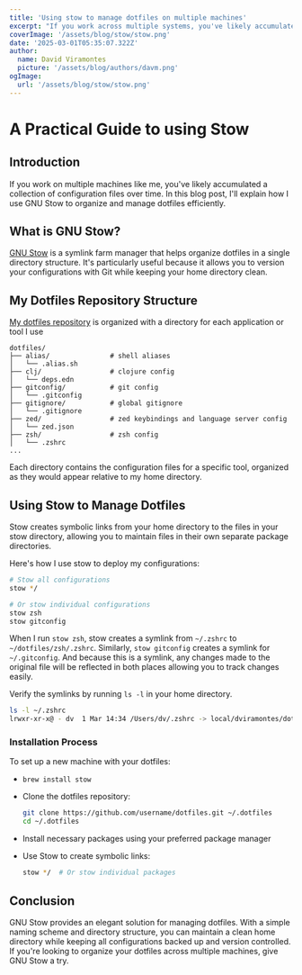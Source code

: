 ```yaml
---
title: 'Using stow to manage dotfiles on multiple machines'
excerpt: "If you work across multiple systems, you've likely accumulated a collection of configuration files over time."
coverImage: '/assets/blog/stow/stow.png'
date: '2025-03-01T05:35:07.322Z'
author:
  name: David Viramontes
  picture: '/assets/blog/authors/davm.png'
ogImage:
  url: '/assets/blog/stow/stow.png'
---
```


# A Practical Guide to using Stow

## Introduction

If you work on multiple machines like me, you've likely accumulated a collection of configuration files over time. In this blog post, I'll explain how I use GNU Stow to organize and manage dotfiles efficiently.

## What is GNU Stow?

[GNU Stow](https://www.gnu.org/software/stow/manual/stow.html) is a symlink farm manager that helps organize dotfiles in a single directory structure. It's particularly useful because it allows you to version your configurations with Git while keeping your home directory clean.

## My Dotfiles Repository Structure

[My dotfiles repository](https://github.com/dviramontes/dotfiles) is organized with a directory for each application or tool I use

```
dotfiles/
├── alias/               # shell aliases
│   └── .alias.sh
├── clj/                 # clojure config
│   └── deps.edn
├── gitconfig/           # git config
│   └── .gitconfig
├── gitignore/           # global gitignore
│   └── .gitignore
├── zed/                 # zed keybindings and language server config
│   └── zed.json
├── zsh/                 # zsh config
│   └── .zshrc
...
```

Each directory contains the configuration files for a specific tool, organized as they would appear relative to my home directory.

## Using Stow to Manage Dotfiles

Stow creates symbolic links from your home directory to the files in your stow directory, allowing you to maintain files in their own separate package directories.

Here's how I use stow to deploy my configurations:

```bash
# Stow all configurations
stow */

# Or stow individual configurations
stow zsh
stow gitconfig
```

When I run `stow zsh`, stow creates a symlink from `~/.zshrc` to `~/dotfiles/zsh/.zshrc`. Similarly, `stow gitconfig` creates a symlink for `~/.gitconfig`.
And because this is a symlink, any changes made to the original file will be reflected in both places allowing you to track changes easily.

Verify the symlinks by running `ls -l` in your home directory.

```bash
ls -l ~/.zshrc
lrwxr-xr-x@ - dv  1 Mar 14:34 /Users/dv/.zshrc -> local/dviramontes/dotfiles/zsh/.zshrc
```

### Installation Process

To set up a new machine with your dotfiles:

- `brew install stow`

- Clone the dotfiles repository:
   ```bash
   git clone https://github.com/username/dotfiles.git ~/.dotfiles
   cd ~/.dotfiles
   ```
- Install necessary packages using your preferred package manager

- Use Stow to create symbolic links:
   ```bash
   stow */  # Or stow individual packages
   ```
   
## Conclusion

GNU Stow provides an elegant solution for managing dotfiles. With a simple naming scheme and directory structure, you can maintain a clean home directory while keeping all configurations backed up and version controlled. If you're looking to organize your dotfiles across multiple machines, give GNU Stow a try.
